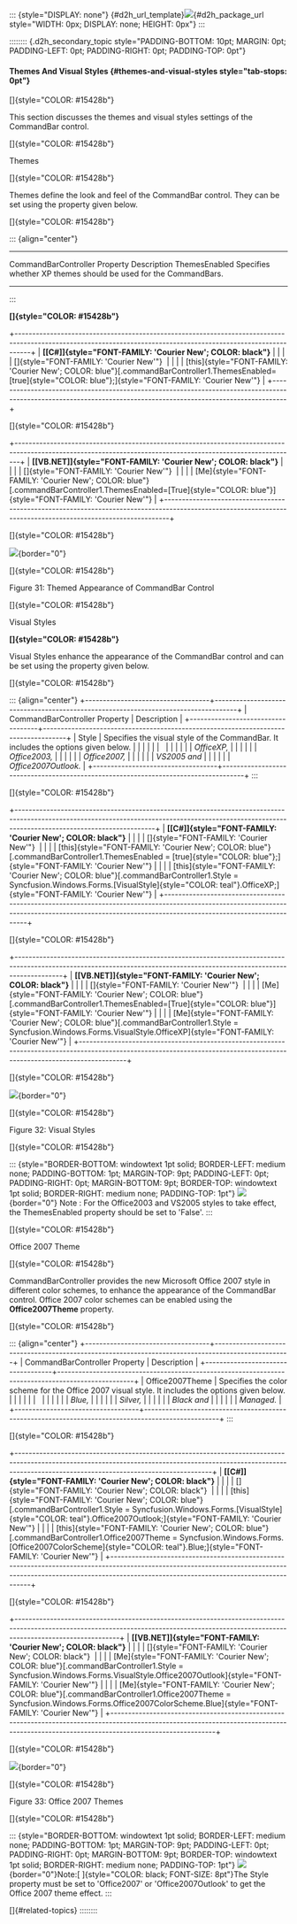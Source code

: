 ::: {style="DISPLAY: none"}
[](ms-xhelp:///?Id=d2h_url_template){#d2h_url_template}![](!package_url!){#d2h_package_url style="WIDTH: 0px; DISPLAY: none; HEIGHT: 0px"}
:::

:::::::: {.d2h_secondary_topic style="PADDING-BOTTOM: 10pt; MARGIN: 0pt; PADDING-LEFT: 0pt; PADDING-RIGHT: 0pt; PADDING-TOP: 0pt"}
#### Themes And Visual Styles {#themes-and-visual-styles style="tab-stops: 0pt"}

[]{style="COLOR: #15428b"} 

This section discusses the themes and visual styles settings of the CommandBar control.

[]{style="COLOR: #15428b"} 

Themes

[]{style="COLOR: #15428b"} 

Themes define the look and feel of the CommandBar control. They can be set using the property given below.

[]{style="COLOR: #15428b"} 

::: {align="center"}
  ------------------------------- -----------------------------------------------------------------
  CommandBarController Property   Description
  ThemesEnabled                   Specifies whether XP themes should be used for the CommandBars.
  ------------------------------- -----------------------------------------------------------------
:::

**[]{style="COLOR: #15428b"}** 

+----------------------------------------------------------------------------------------------------------------------------------------------------------------+
| **[\[C#\]]{style="FONT-FAMILY: 'Courier New'; COLOR: black"}**                                                                                                 |
|                                                                                                                                                                |
| []{style="FONT-FAMILY: 'Courier New'"}                                                                                                                         |
|                                                                                                                                                                |
| [this]{style="FONT-FAMILY: 'Courier New'; COLOR: blue"}[.commandBarController1.ThemesEnabled=[true]{style="COLOR: blue"};]{style="FONT-FAMILY: 'Courier New'"} |
+----------------------------------------------------------------------------------------------------------------------------------------------------------------+

[]{style="COLOR: #15428b"} 

+-------------------------------------------------------------------------------------------------------------------------------------------------------------+
| **[\[VB.NET\]]{style="FONT-FAMILY: 'Courier New'; COLOR: black"}**                                                                                          |
|                                                                                                                                                             |
| []{style="FONT-FAMILY: 'Courier New'"}                                                                                                                      |
|                                                                                                                                                             |
| [Me]{style="FONT-FAMILY: 'Courier New'; COLOR: blue"}[.commandBarController1.ThemesEnabled=[True]{style="COLOR: blue"}]{style="FONT-FAMILY: 'Courier New'"} |
+-------------------------------------------------------------------------------------------------------------------------------------------------------------+

[]{style="COLOR: #15428b"} 

![](ImagesExt/image76_31.jpg){border="0"}

[]{style="COLOR: #15428b"} 

Figure 31: Themed Appearance of CommandBar Control

[]{style="COLOR: #15428b"} 

Visual Styles

**[]{style="COLOR: #15428b"}** 

Visual Styles enhance the appearance of the CommandBar control and can be set using the property given below.

[]{style="COLOR: #15428b"} 

::: {align="center"}
+-----------------------------------+------------------------------------------------------------------------------------+
| CommandBarController Property     | Description                                                                        |
+-----------------------------------+------------------------------------------------------------------------------------+
| Style                             | Specifies the visual style of the CommandBar. It includes the options given below. |
|                                   |                                                                                    |
|                                   |                                                                                    |
|                                   |                                                                                    |
|                                   | *OfficeXP,*                                                                        |
|                                   |                                                                                    |
|                                   | *Office2003,*                                                                      |
|                                   |                                                                                    |
|                                   | *Office2007,*                                                                      |
|                                   |                                                                                    |
|                                   | *VS2005 and*                                                                       |
|                                   |                                                                                    |
|                                   | *Office2007Outlook.*                                                               |
+-----------------------------------+------------------------------------------------------------------------------------+
:::

[]{style="COLOR: #15428b"} 

+---------------------------------------------------------------------------------------------------------------------------------------------------------------------------------------------------+
| **[\[C#\]]{style="FONT-FAMILY: 'Courier New'; COLOR: black"}**                                                                                                                                    |
|                                                                                                                                                                                                   |
| []{style="FONT-FAMILY: 'Courier New'"}                                                                                                                                                            |
|                                                                                                                                                                                                   |
| [this]{style="FONT-FAMILY: 'Courier New'; COLOR: blue"}[.commandBarController1.ThemesEnabled = [true]{style="COLOR: blue"};]{style="FONT-FAMILY: 'Courier New'"}                                  |
|                                                                                                                                                                                                   |
| [this]{style="FONT-FAMILY: 'Courier New'; COLOR: blue"}[.commandBarController1.Style = Syncfusion.Windows.Forms.[VisualStyle]{style="COLOR: teal"}.OfficeXP;]{style="FONT-FAMILY: 'Courier New'"} |
+---------------------------------------------------------------------------------------------------------------------------------------------------------------------------------------------------+

[]{style="COLOR: #15428b"} 

+-------------------------------------------------------------------------------------------------------------------------------------------------------------------------+
| **[\[VB.NET\]]{style="FONT-FAMILY: 'Courier New'; COLOR: black"}**                                                                                                      |
|                                                                                                                                                                         |
| []{style="FONT-FAMILY: 'Courier New'"}                                                                                                                                  |
|                                                                                                                                                                         |
| [Me]{style="FONT-FAMILY: 'Courier New'; COLOR: blue"}[.commandBarController1.ThemesEnabled=[True]{style="COLOR: blue"}]{style="FONT-FAMILY: 'Courier New'"}             |
|                                                                                                                                                                         |
| [Me]{style="FONT-FAMILY: 'Courier New'; COLOR: blue"}[.commandBarController1.Style = Syncfusion.Windows.Forms.VisualStyle.OfficeXP]{style="FONT-FAMILY: 'Courier New'"} |
+-------------------------------------------------------------------------------------------------------------------------------------------------------------------------+

[]{style="COLOR: #15428b"} 

![](ImagesExt/image76_32.jpg){border="0"}

[]{style="COLOR: #15428b"} 

Figure 32: Visual Styles

[]{style="COLOR: #15428b"} 

::: {style="BORDER-BOTTOM: windowtext 1pt solid; BORDER-LEFT: medium none; PADDING-BOTTOM: 1pt; MARGIN-TOP: 9pt; PADDING-LEFT: 0pt; PADDING-RIGHT: 0pt; MARGIN-BOTTOM: 9pt; BORDER-TOP: windowtext 1pt solid; BORDER-RIGHT: medium none; PADDING-TOP: 1pt"}
![](ImagesExt/image76_1.jpg){border="0"} Note : For the Office2003 and VS2005 styles to take effect, the ThemesEnabled property should be set to \'False\'.
:::

[]{style="COLOR: #15428b"} 

Office 2007 Theme

[]{style="COLOR: #15428b"} 

CommandBarController provides the new Microsoft Office 2007 style in different color schemes, to enhance the appearance of the CommandBar control. Office 2007 color schemes can be enabled using the **Office2007Theme** property.

[]{style="COLOR: #15428b"} 

::: {align="center"}
+-----------------------------------+---------------------------------------------------------------------------------------------------+
| CommandBarController Property     | Description                                                                                       |
+-----------------------------------+---------------------------------------------------------------------------------------------------+
| Office2007Theme                   | Specifies the color scheme for the Office 2007 visual style. It includes the options given below. |
|                                   |                                                                                                   |
|                                   |                                                                                                   |
|                                   |                                                                                                   |
|                                   | *Blue,*                                                                                           |
|                                   |                                                                                                   |
|                                   | *Silver,*                                                                                         |
|                                   |                                                                                                   |
|                                   | *Black and*                                                                                       |
|                                   |                                                                                                   |
|                                   | *Managed.*                                                                                        |
+-----------------------------------+---------------------------------------------------------------------------------------------------+
:::

[]{style="COLOR: #15428b"} 

+-------------------------------------------------------------------------------------------------------------------------------------------------------------------------------------------------------------------+
| **[\[C#\]]{style="FONT-FAMILY: 'Courier New'; COLOR: black"}**                                                                                                                                                    |
|                                                                                                                                                                                                                   |
| []{style="FONT-FAMILY: 'Courier New'; COLOR: black"}                                                                                                                                                              |
|                                                                                                                                                                                                                   |
| [this]{style="FONT-FAMILY: 'Courier New'; COLOR: blue"}[.commandBarController1.Style = Syncfusion.Windows.Forms.[VisualStyle]{style="COLOR: teal"}.Office2007Outlook;]{style="FONT-FAMILY: 'Courier New'"}        |
|                                                                                                                                                                                                                   |
| [this]{style="FONT-FAMILY: 'Courier New'; COLOR: blue"}[.commandBarController1.Office2007Theme = Syncfusion.Windows.Forms.[Office2007ColorScheme]{style="COLOR: teal"}.Blue;]{style="FONT-FAMILY: 'Courier New'"} |
+-------------------------------------------------------------------------------------------------------------------------------------------------------------------------------------------------------------------+

[]{style="COLOR: #15428b"} 

+-----------------------------------------------------------------------------------------------------------------------------------------------------------------------------------------+
| **[\[VB.NET\]]{style="FONT-FAMILY: 'Courier New'; COLOR: black"}**                                                                                                                      |
|                                                                                                                                                                                         |
| []{style="FONT-FAMILY: 'Courier New'; COLOR: black"}                                                                                                                                    |
|                                                                                                                                                                                         |
| [Me]{style="FONT-FAMILY: 'Courier New'; COLOR: blue"}[.commandBarController1.Style = Syncfusion.Windows.Forms.VisualStyle.Office2007Outlook]{style="FONT-FAMILY: 'Courier New'"}        |
|                                                                                                                                                                                         |
| [Me]{style="FONT-FAMILY: 'Courier New'; COLOR: blue"}[.commandBarController1.Office2007Theme = Syncfusion.Windows.Forms.Office2007ColorScheme.Blue]{style="FONT-FAMILY: 'Courier New'"} |
+-----------------------------------------------------------------------------------------------------------------------------------------------------------------------------------------+

[]{style="COLOR: #15428b"} 

![](ImagesExt/image76_33.jpg){border="0"}

[]{style="COLOR: #15428b"} 

Figure 33: Office 2007 Themes

[]{style="COLOR: #15428b"} 

::: {style="BORDER-BOTTOM: windowtext 1pt solid; BORDER-LEFT: medium none; PADDING-BOTTOM: 1pt; MARGIN-TOP: 9pt; PADDING-LEFT: 0pt; PADDING-RIGHT: 0pt; MARGIN-BOTTOM: 9pt; BORDER-TOP: windowtext 1pt solid; BORDER-RIGHT: medium none; PADDING-TOP: 1pt"}
![](ImagesExt/image76_1.jpg){border="0"}Note:[ ]{style="COLOR: black; FONT-SIZE: 8pt"}The Style property must be set to \'Office2007\' or \'Office2007Outlook\' to get the Office 2007 theme effect.
:::

[]{#related-topics}
::::::::
